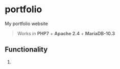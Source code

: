 # portfolio

My portfolio website

> Works in **PHP7** + **Apache 2.4** + **MariaDB-10.3**

## Functionality

1) 

